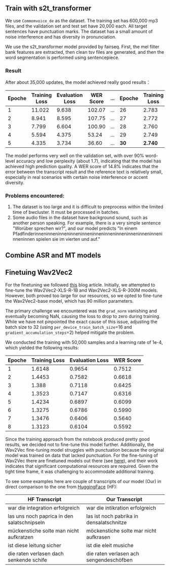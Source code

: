 ## Train with s2t_transformer

We use `Commomvoice_de` as the dataset. The training set has 600,000 mp3 files, and the validation set and test set have 20,000 each. All target sentences have punctuation marks. The dataset has a small amount of noise interference and has diversity in pronunciation.

We use the s2t_transformer model provided by fairseq. First, the mel filter bank features are extracted, then clean tsv files are generated, and then the word segmentation is performed using sentencepiece.

### Result
After about 35,000 updates, the model achieved really good results：

| Epoche | Training Loss | Evaluation Loss | WER Score | ... | Epoche | Training Loss | Evaluation Loss | WER Score |
|--------|--------------|----------------|-----------| --- |--------|--------------|----------------|-----------|
|   1    |   11.022      |   9.638       |   102.07    | ... |   26    |   2.783       |   2.765       |   15.24    |
|   2    |   8.941       |   8.595       |   107.75    | ... |   27    |   2.772       |   2.762       |   15.10    |
|   3    |   7.799       |   6.604       |   100.90    | ... |   28    |   2.760       |   2.753       |   14.71    |
|   4    |   5.594       |   4.375       |   53.24     | ... |   29    |   2.749       |   2.752       |   14.70    |
|   5    |   4.335       |   3.734       |   36.60     | ... |   **30**    |   **2.740**      |   **2.742**       |   **14.78**    |

The model performs very well on the validation set, with over 90% word-level accuracy and low perplexity (about 1.7), indicating that the model has achieved high prediction quality. A WER score of 14.8% indicates that the error between the transcript result and the reference text is relatively small, especially in real scenarios with certain noise interference or accent diversity.

### Problems encountered:
1. The dataset is too large and it is difficult to preprocess within the limited time of bwcluster. It must be processed in batches.
2. Some audio files in the dataset have background sound, such as another person speaking. For example, there is a very simple sentence "Worüber sprechen wir?", and our model predicts "In einem Pfadfinderinneninneninneninneninneninneninneninneninneninneninneninneninnen spielen sie im vierten und auf."

## Combine ASR and MT models

## Finetuing Wav2Vec2
For the finetuning we followed [this](https://huggingface.co/blog/fine-tune-wav2vec2-english) blog article.  Initially, we attempted to fine-tune the Wav2Vec2-XLS-R-1B and Wav2Vec2-XLS-R-300M models. However, both proved too large for our resources, so we opted to fine-tune the Wav2Vec2-base model, which has 90 million parameters.

The primary challenge we encountered was the `grad_norm` vanishing and eventually becoming NaN, causing the loss to drop to zero during training. While we have not pinpointed the exact cause of this issue, adjusting the batch size to 32 (using `per_device_train_batch_size`=16 and `gradient_accumulation_steps`=2) helped mitigate the problem.

We conducted the training with 50,000 samples and a learning rate of 1e-4, which yielded the following results:

| Epoche | Training Loss | Evaluation Loss | WER Score |
|--------|---------------|-----------------|-----------|
| 1      | 1.6148        | 0.9654         | 0.7512    |
| 2      | 1.4453        | 0.7582         | 0.6618    |
| 3      | 1.388         | 0.7118         | 0.6425    |
| 4      | 1.3523        | 0.7147         | 0.6316    |
| 5      | 1.4234        | 0.6897         | 0.6099    |
| 6      | 1.3275        | 0.6786         | 0.5990    |
| 7      | 1.3476        | 0.6406         | 0.5640    |
| 8      | 1.3123        | 0.6104         | 0.5592    |

Since the training approach from the notebook produced pretty good results, we decided not to fine-tune this model further. Additionally, the Wav2Vec fine-tuning model struggles with punctuation because the original model was trained on data that lacked punctuation. For the fine-tuning of Wav2Vec there are finetuned models out there (see [here](https://huggingface.co/oliverguhr/wav2vec2-base-german-cv9)), and their work indicates that significant computational resources are required. Given the tight time frame, it was challenging to accommodate additional training.

To see some examples here are couple of transcripts of our model (Our) in direct comparison to the one from [HuggingFace](https://huggingface.co/oliverguhr/wav2vec2-base-german-cv9) (HF):

| HF Transcript                              | Our Transcript                                 |
|------------------------------------------|--------------------------------------|
| war die integration erfolgreich          | war die intikration erfolgreich      |
| las uns noch paprica in den salatschnipseln | las ist noch pabrika in densalatschnitze |
| mückenstiche solte man nicht aufkratzen  | möckenstiche solte mar nicht aufkrasen |
| ist diese leitung sicher                 | ist die eleit musiche                |
| die raten verlasen dach senkende schife  | die raten verlasen ach sengendeschöfben |
